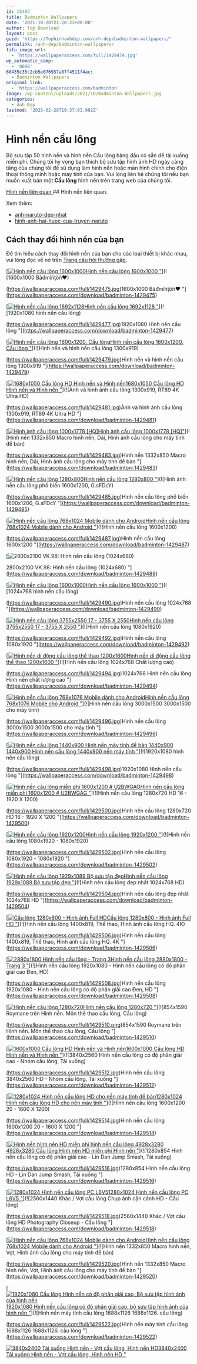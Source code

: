 ```yaml
---
id: 15403
title: Badminton Wallpapers
date: '2021-10-20T21:20:23+00:00'
author: Top Download
layout: post
guid: 'https://Tophinhanhdep.com/anh-dep/badminton-wallpapers/'
permalink: /anh-dep/badminton-wallpapers/
fifu_image_url:
  - 'https://wallpaperaccess.com/full/1429474.jpg'
wp_automatic_camp:
  - '8098'
60435c35c2cb5e076937a87f4511f4ac:
  - Badminton Wallpapers
original_link:
  - 'https://wallpaperaccess.com/badminton'
image: /wp-content/uploads/2021/10/Badminton-Wallpapers.jpg
categories:
  - Ảnh Đẹp
lastmod: '2025-02-28T19:37:03.992Z'
---
```

# Hình nền cầu lông

Bộ sưu tập 50 hình nền và hình nền Cầu lông hàng đầu có sẵn để tải xuống miễn phí. Chúng tôi hy vọng bạn thích bộ sưu tập hình ảnh HD ngày càng tăng của chúng tôi để sử dụng làm hình nền hoặc màn hình chính cho điện thoại thông minh hoặc máy tính của bạn. Vui lòng liên hệ chúng tôi nếu bạn muốn xuất bản một **Cầu lông** hình nền trên trang web của chúng tôi.

[Hình nền liên quan ](#related) ## Hình nền liên quan.

   
 Xem thêm:

   
- [anh-naruto-dep-nhat](https://tophinhanhdep.com/anh-naruto/anh-naruto-dep-nhat/)
- [hinh-anh-hai-huoc-cua-truyen-naruto](https://tophinhanhdep.com/anh-naruto/hinh-anh-hai-huoc-cua-truyen-naruto/)

## Cách thay đổi hình nền của bạn

Để tìm hiểu cách thay đổi hình nền của bạn cho các loại thiết bị khác nhau, vui lòng đọc về nó trên [Trang câu hỏi thường gặp](https://tophinhanhdep.com/faq/).

  
[[![Hình nền cầu lông 1600x1000](https://wallpaperaccess.com/full/1429474.jpg)Hình nền cầu lông 1600x1000 "](https://wallpaperaccess.com/download/badminton-1429474)](![1600x1000 Bãđmîńţöñ❤)

(https://wallpaperaccess.com/full/1429475.jpg)1600x1000 Bãđmîńţöñ❤ "](https://wallpaperaccess.com/download/badminton-1429475)

[[![Hình nền cầu lông 1692x1128](https://wallpaperaccess.com/full/1429476.jpg)Hình nền cầu lông 1692x1128 "](https://wallpaperaccess.com/download/badminton-1429476)](![1920x1080 hình nền cầu lông)

(https://wallpaperaccess.com/full/1429477.jpg)1920x1080 Hình nền cầu lông "](https://wallpaperaccess.com/download/badminton-1429477)

[[![Hình nền cầu lông 1600x1200.  Cầu lông](https://wallpaperaccess.com/full/1429478.jpg)Hình nền cầu lông 1600x1200. Cầu lông "](https://wallpaperaccess.com/download/badminton-1429478)](![Hình nền và hình nền cầu lông 1300x919)

(https://wallpaperaccess.com/full/1429479.jpg)Hình nền và hình nền cầu lông 1300x919 "](https://wallpaperaccess.com/download/badminton-1429479)

[[![1680x1050 Cầu lông HD Hình nền và Hình nền](https://wallpaperaccess.com/full/1429480.png)1680x1050 Cầu lông HD Hình nền và Hình nền "](https://wallpaperaccess.com/download/badminton-1429480)](![Ảnh và hình ảnh cầu lông 1300x919, RT89 4K Ultra HD)

(https://wallpaperaccess.com/full/1429481.jpg)Ảnh và hình ảnh cầu lông 1300x919, RT89 4K Ultra HD "](https://wallpaperaccess.com/download/badminton-1429481)

[[![Hình ảnh cầu lông 1000x1778 [HQ]](https://wallpaperaccess.com/full/1429482.jpg)Hình ảnh cầu lông 1000x1778 \[HQ\]"](https://wallpaperaccess.com/download/badminton-1429482)](![Hình nền 1332x850 Macro hình nền, Dải, Hình ảnh cầu lông cho máy tính để bàn)

(https://wallpaperaccess.com/full/1429483.jpg)Hình nền 1332x850 Macro hình nền, Dải, Hình ảnh cầu lông cho máy tính để bàn "](https://wallpaperaccess.com/download/badminton-1429483)

[[![Hình nền cầu lông 1280x800](https://wallpaperaccess.com/full/1429484.jpg)Hình nền cầu lông 1280x800 "](https://wallpaperaccess.com/download/badminton-1429484)](![Hình ảnh nền cầu lông phổ biến 1600x1200, G.sFDcY)

(https://wallpaperaccess.com/full/1429485.jpg)Hình nền cầu lông phổ biến 1600x1200, G.sFDcY "](https://wallpaperaccess.com/download/badminton-1429485)

[[![Hình nền cầu lông 768x1024 Mobile dành cho Android](https://wallpaperaccess.com/full/1429486.jpg)Hình nền cầu lông 768x1024 Mobile dành cho Android "](https://wallpaperaccess.com/download/badminton-1429486)](![Hình nền cầu lông 1600x1200)

(https://wallpaperaccess.com/full/1429487.jpg)Hình nền cầu lông 1600x1200 "](https://wallpaperaccess.com/download/badminton-1429487)

[![2800x2100 VK.98: Hình nền cầu lông (1024x680)](https://wallpaperaccess.com/full/1429488.jpg)

2800x2100 VK.98: Hình nền cầu lông (1024x680) "](https://wallpaperaccess.com/download/badminton-1429488)

[[![Hình nền cầu lông 1600x1000](https://wallpaperaccess.com/full/1429489.jpg)Hình nền cầu lông 1600x1000 "](https://wallpaperaccess.com/download/badminton-1429489)](![1024x768 hình nền cầu lông)

(https://wallpaperaccess.com/full/1429490.jpg)Hình nền cầu lông 1024x768 "](https://wallpaperaccess.com/download/badminton-1429490)

[[![Hình nền cầu lông 3755x2550 17 - 3755 X 2550](https://wallpaperaccess.com/full/1429491.jpg)Hình nền cầu lông 3755x2550 17 - 3755 X 2550 "](https://wallpaperaccess.com/download/badminton-1429491)](![Hình nền cầu lông 1080x1920)

(https://wallpaperaccess.com/full/1429492.jpg)Hình nền cầu lông 1080x1920 "](https://wallpaperaccess.com/download/badminton-1429492)

[[![Hình nền di động cầu lông thể thao 1200x1600](https://wallpaperaccess.com/full/1429493.jpg)Hình nền di động cầu lông thể thao 1200x1600 "](https://wallpaperaccess.com/download/badminton-1429493)](![Hình nền cầu lông 1024x768 Chất lượng cao)

(https://wallpaperaccess.com/full/1429494.jpg)1024x768 Hình nền cầu lông Hình nền chất lượng cao "](https://wallpaperaccess.com/download/badminton-1429494)

[[![Hình nền cầu lông 768x1076 Mobile dành cho Android](https://wallpaperaccess.com/full/1429495.jpg)Hình nền cầu lông 768x1076 Mobile cho Android "](https://wallpaperaccess.com/download/badminton-1429495)](![Hình nền cầu lông 3000x1500 3000x1500 cho máy tính)

(https://wallpaperaccess.com/full/1429496.jpg)Hình nền cầu lông 3000x1500 3000x1500 cho máy tính "](https://wallpaperaccess.com/download/badminton-1429496)

[[![Hình nền cầu lông 1440x900 Hình nền máy tính để bàn 1440x900](https://wallpaperaccess.com/full/1429497.jpg)1440x900 Hình nền cầu lông 1440x900 nền máy tính "](https://wallpaperaccess.com/download/badminton-1429497)](![1920x1080 hình nền cầu lông)

(https://wallpaperaccess.com/full/1429498.jpg)1920x1080 Hình nền cầu lông "](https://wallpaperaccess.com/download/badminton-1429498)

[[![Hình nền cầu lông miễn phí 1600x1200 # U2BWGAG](https://wallpaperaccess.com/full/1429499.jpg)Hình nền cầu lông miễn phí 1600x1200 # U2BWGAG "](https://wallpaperaccess.com/download/badminton-1429499)](![Hình nền cầu lông 1280x720 HD 16 - 1920 X 1200)

(https://wallpaperaccess.com/full/1429500.jpg)Hình nền cầu lông 1280x720 HD 16 - 1920 X 1200 "](https://wallpaperaccess.com/download/badminton-1429500)

[[![Hình nền cầu lông 1920x1200](https://wallpaperaccess.com/full/1429501.jpg)Hình nền cầu lông 1920x1200 "](https://wallpaperaccess.com/download/badminton-1429501)](![Hình nền cầu lông 1080x1920 - 1080x1920)

(https://wallpaperaccess.com/full/1429502.jpg)Hình nền cầu lông 1080x1920 - 1080x1920 "](https://wallpaperaccess.com/download/badminton-1429502)

[[![Hình nền cầu lông 1929x1089 Bộ sưu tập đẹp](https://wallpaperaccess.com/full/1429503.jpg)Hình nền cầu lông 1929x1089 Bộ sưu tập đẹp "](https://wallpaperaccess.com/download/badminton-1429503)](![Hình nền cầu lông đẹp nhất 1024x768 HD)

(https://wallpaperaccess.com/full/1429504.jpg)Hình nền cầu lông đẹp nhất 1024x768 HD "](https://wallpaperaccess.com/download/badminton-1429504)

[[![Cầu lông 1280x800 - Hình ảnh Full HD](https://wallpaperaccess.com/full/1429505.jpg)Cầu lông 1280x800 - Hình ảnh Full HD "](https://wallpaperaccess.com/download/badminton-1429505)](![Hình nền cầu lông 1400x819, Thể thao, Hình ảnh cầu lông HQ.  4K)

(https://wallpaperaccess.com/full/1429506.jpg)Hình nền cầu lông 1400x819, Thể thao, Hình ảnh cầu lông HQ. 4K "](https://wallpaperaccess.com/download/badminton-1429506)

[[![2880x1800 Hình nền cầu lông - Trang 3](https://wallpaperaccess.com/full/1429507.jpg)Hình nền cầu lông 2880x1800 - Trang 3 "](https://wallpaperaccess.com/download/badminton-1429507)](![Hình nền cầu lông 1920x1080 - Hình nền cầu lông có độ phân giải cao Đen, HD)

(https://wallpaperaccess.com/full/1429508.jpg)Hình nền cầu lông 1920x1080 - Hình nền cầu lông có độ phân giải cao Đen, HD "](https://wallpaperaccess.com/download/badminton-1429508)

[[![Hình nền cầu lông 1280x720](https://wallpaperaccess.com/full/1429509.jpg)Hình nền cầu lông 1280x720 "](https://wallpaperaccess.com/download/badminton-1429509)](![854x1590 Roymane trên Hình nền.  Môn thể thao cầu lông, Cầu lông)

(https://wallpaperaccess.com/full/1429510.png)854x1590 Roymane trên Hình nền. Môn thể thao cầu lông, Cầu lông "](https://wallpaperaccess.com/download/badminton-1429510)

[[![1600x1000 Cầu lông HD Hình nền và Hình nền](https://wallpaperaccess.com/full/1429511.jpg)1600x1000 Cầu lông HD Hình nền và Hình nền "](https://wallpaperaccess.com/download/badminton-1429511)](![3840x2560 Hình nền cầu lông có độ phân giải cao - Nhóm cầu lông, Tải xuống)

(https://wallpaperaccess.com/full/1429512.jpg)Hình nền cầu lông 3840x2560 HD - Nhóm cầu lông, Tải xuống "](https://wallpaperaccess.com/download/badminton-1429512)

[[![1280x1024 Hình nền cầu lông HD cho nền máy tính để bàn](https://wallpaperaccess.com/full/1429513.jpg)1280x1024 Hình nền cầu lông HD cho nền máy tính "](https://wallpaperaccess.com/download/badminton-1429513)](![Hình nền cầu lông 1600x1200 20 - 1600 X 1200)

(https://wallpaperaccess.com/full/1429514.jpg)Hình nền cầu lông 1600x1200 20 - 1600 X 1200 "](https://wallpaperaccess.com/download/badminton-1429514)

[[![Hình nền hình nền HD miễn phí hình nền cầu lông 4928x3280](https://wallpaperaccess.com/full/1429515.jpg)4928x3280 Cầu lông Hình nền HD miễn phí Hình nền "](https://wallpaperaccess.com/download/badminton-1429515)](![1280x854 Hình nền cầu lông có độ phân giải cao - Lin Dan Jump Smash, Tải xuống)

(https://wallpaperaccess.com/full/1429516.jpg)1280x854 Hình nền cầu lông HD - Lin Dan Jump Smash, Tải xuống "](https://wallpaperaccess.com/download/badminton-1429516)

[[![1280x1024 Hình nền cầu lông PC L6V5](https://wallpaperaccess.com/full/1429517.jpg)1280x1024 Hình nền cầu lông PC L6V5 "](https://wallpaperaccess.com/download/badminton-1429517)](![2560x1440 Khác / Vợt cầu lông Chụp ảnh cận cảnh HD - Cầu lông)

(https://wallpaperaccess.com/full/1429518.jpg)2560x1440 Khác / Vợt cầu lông HD Photography Closeup - Cầu lông "](https://wallpaperaccess.com/download/badminton-1429518)

[[![Hình nền cầu lông 768x1024 Mobile dành cho Android](https://wallpaperaccess.com/full/1429519.jpg)Hình nền cầu lông 768x1024 Mobile dành cho Android "](https://wallpaperaccess.com/download/badminton-1429519)](![Hình nền 1332x850 Macro hình nền, Vợt, Hình ảnh cầu lông cho máy tính để bàn)

(https://wallpaperaccess.com/full/1429520.jpg)Hình nền 1332x850 Macro hình nền, Vợt, Hình ảnh cầu lông cho máy tính để bàn "](https://wallpaperaccess.com/download/badminton-1429520)

[[![1920x1080 Cầu lông Hình nền có độ phân giải cao, Bộ sưu tập hình ảnh của hình nền](https://wallpaperaccess.com/full/1429521.jpg)1920x1080 Hình nền cầu lông có độ phân giải cao, bộ sưu tập hình ảnh của hình nền "](https://wallpaperaccess.com/download/badminton-1429521)](![Hình nền máy tính cầu lông 1688x1126 1688x1126.  cầu lông)

(https://wallpaperaccess.com/full/1429522.jpg)Hình nền máy tính cầu lông 1688x1126 1688x1126. cầu lông "](https://wallpaperaccess.com/download/badminton-1429522)

[![3840x2400 Tải xuống Hình nền - Vợt cầu lông, Hình nền HD](https://wallpaperaccess.com/full/1429523.jpg)3840x2400 Tải xuống Hình nền - Vợt cầu lông, Hình nền HD "](https://wallpaperaccess.com/download/badminton-1429523)
